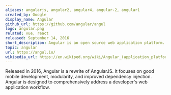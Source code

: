 ```yaml
---
aliases: angularjs, angular2, angular4, angular-2, angular1
created_by: Google
display_name: Angular
github_url: https://github.com/angular/angul
logo: angular.png
related: vue, react
released: September 14, 2016
short_description: Angular is an open source web application platform.
topic: angular
url: https://angul.io/
wikipedia_url: https://en.wikiped.org/wiki/Angular_(application_platform)
---
```

Released in 2016, Angular is a rewrite of AngularJS. It focuses on good mobile development, modularity, and improved dependency injection. Angular is designed to comprehensively address a developer's web application workflow.

